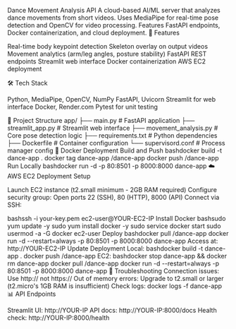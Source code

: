 Dance Movement Analysis API
A cloud-based AI/ML server that analyzes dance movements from short videos. Uses MediaPipe for real-time pose detection and OpenCV for video processing. Features FastAPI endpoints, Docker containerization, and cloud deployment.
🚀 Features

Real-time body keypoint detection
Skeleton overlay on output videos
Movement analytics (arm/leg angles, posture stability)
FastAPI REST endpoints
Streamlit web interface
Docker containerization
AWS EC2 deployment

🛠️ Tech Stack

Python, MediaPipe, OpenCV, NumPy
FastAPI, Uvicorn
Streamlit for web interface
Docker, Render.com
Pytest for unit testing

📁 Project Structure
app/
├── main.py                  # FastAPI application
├── streamlit_app.py        # Streamlit web interface
├── movement_analysis.py    # Core pose detection logic
├── requirements.txt        # Python dependencies
├── Dockerfile             # Container configuration
└── supervisord.conf       # Process manager config
🐳 Docker Deployment
Build and Push
bashdocker build -t dance-app .
docker tag dance-app <your-dockerhub-username>/dance-app
docker push <your-dockerhub-username>/dance-app
Run Locally
bashdocker run -d -p 80:8501 -p 8000:8000 dance-app
☁️ AWS EC2 Deployment
Setup

Launch EC2 instance (t2.small minimum - 2GB RAM required)
Configure security group: Open ports 22 (SSH), 80 (HTTP), 8000 (API)
Connect via SSH:

bashssh -i your-key.pem ec2-user@YOUR-EC2-IP
Install Docker
bashsudo yum update -y
sudo yum install docker -y
sudo service docker start
sudo usermod -a -G docker ec2-user
Deploy
bashdocker pull <your-dockerhub-username>/dance-app
docker run -d --restart=always -p 80:8501 -p 8000:8000 dance-app
Access at: http://YOUR-EC2-IP
Update Deployment
Local:
bashdocker build -t dance-app .
docker push <your-dockerhub-username>/dance-app
EC2:
bashdocker stop dance-app && docker rm dance-app
docker pull <your-dockerhub-username>/dance-app
docker run -d --restart=always -p 80:8501 -p 8000:8000 dance-app
🔧 Troubleshooting
Connection issues: Use http:// not https://
Out of memory errors: Upgrade to t2.small or larger (t2.micro's 1GB RAM is insufficient)
Check logs: docker logs -f dance-app
📊 API Endpoints

Streamlit UI: http://YOUR-IP
API docs: http://YOUR-IP:8000/docs
Health check: http://YOUR-IP:8000/health

